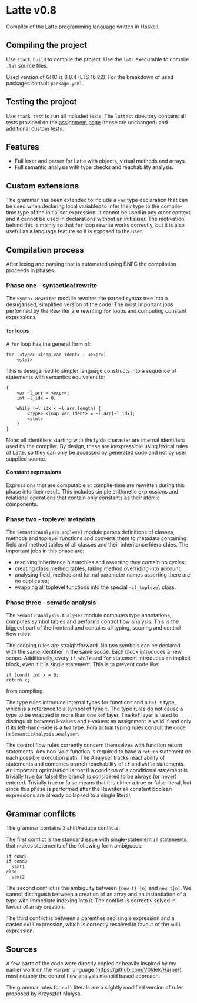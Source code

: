 # Latte v0.8

Compiler of the [Latte programming language](https://www.mimuw.edu.pl/~ben/Zajecia/Mrj2020/Latte/description.html) written in Haskell.

## Compiling the project

Use `stack build` to compile the project. Use the `latc` executable to compile `.lat` source files.

Used version of GHC is 8.8.4 (LTS 16.22). For the breakdown of used packages consult `package.yaml`.

## Testing the project

Use `stack test` to run all included tests. The `lattest` directory contains all tests provided on
the [assignment page](https://www.mimuw.edu.pl/~ben/Zajecia/Mrj2020/latte-en.html) (these are unchanged)
and additional custom tests.

## Features

- Full lexer and parser for Latte with objects, virtual methods and arrays.
- Full semantic analysis with type checks and reachability analysis.

## Custom extensions

The grammar has been extended to include a `var` type declaration that can be used when declaring local variables to infer
their type to the compile-time type of the initialiser expression. It cannot be used in any other context and it cannot be
used in declarations without an initialiser. The motivation behind this is mainly so that `for` loop rewrite works correctly,
but it is also useful as a language feature so it is exposed to the user.

## Compilation process

After lexing and parsing that is automated using BNFC the compilation proceeds in phases.

### Phase one - syntactical rewrite

The `Syntax.Rewriter` module rewrites the parsed syntax tree into a desugarised, simplified version of the code.
The most important jobs performed by the Rewriter are rewriting `for` loops and computing constant expressions.

#### `for` loops

A `for` loop has the general form of:

```
for (<type> <loop_var_ident> : <expr>)
    <stmt>
```

This is desugarised to simpler language constructs into a sequence of statements with semantics equivalent to:

```
{
    var ~l_arr = <expr>;
    int ~l_idx = 0;

    while (~l_idx < ~l_arr.length) {
        <type> <loop_var_ident> = ~l_arr[~l_idx];
        <stmt>
    }
}
```

Note: all identifiers starting with the tylda character are internal identifiers used by the compiler.
By design, these are inexpressible using lexical rules of Latte, so they can only be accessed by generated code
and not by user supplied source.

#### Constant expressions

Expressions that are computable at compile-time are rewritten during this phase into their result.
This includes simple arithmetic expressions and relational operations that contain only constants
as their atomic components.

### Phase two - toplevel metadata

The `SemanticAnalysis.Toplevel` module parses definitions of classes, methods and toplevel functions
and converts them to metadata containing field and method tables of all classes and their
inheritance hierarchies. The important jobs in this phase are:

- resolving inheritance hierarchies and asserting they contain no cycles;
- creating class method tables, taking method overriding into account;
- analysing field, method and formal parameter names asserting there are no duplicates;
- wrapping all toplevel functions into the special `~cl_toplevel` class.

### Phase three - sematic analysis

The `SemanticAnalysis.Analyser` module computes type annotations, computes symbol tables
and performs control flow analysis. This is the biggest part of the frontend and contains all typing,
scoping and control flow rules.

The scoping rules are straightforward. No two symbols can be declared with the same identifier in the same scope.
Each block introduces a new scope. Additionally, every `if`, `while` and `for` statement introduces an implicit
block, even if it is single statement. This is to prevent code like:

```
if (cond) int x = 0;
return x;
```
from compiling.

The type rules introduce internal types for functions and a `Ref t` type, which is a reference to a symbol of type `t`.
The type rules do not cause a type to be wrapped in more than one `Ref` layer. The `Ref` layer is used to distinguish
between l-values and r-values: an assignment is valid if and only if its left-hand-side is a `Ref` type. Fora actual
typing rules consult the code in `SemanticAnalysis.Analyser`.

The control flow rules currently concern themselves with function return statements. Any non-void function is required
to have a `return` statement on each possible execution path. The Analyser tracks reachability of statements and combines
branch reachability of `if` and `while` statements. An important optimisation is that if a condition of a conditional
statement is trivially true (or false) the branch is considered to be always (or never) entered. Trivially true or false
means that it is either a true or false literal, but since this phase is performed after the Rewriter all constant boolean expressions
are already collapsed to a single literal.

## Grammar conflicts

The grammar contains 3 shift/reduce conflicts.

The first conflict is the standard issue with single-statement `if` statements that makes statements of the following form ambiguous:
```
if cond1
if cond2
  stmt1
else
  stmt2
```

The second conflict is the ambiguity between `(new t) [n]` and `new t[n]`. We cannot distinguish between a creation of an array
and an instantiation of a type with immediate indexing into it. The conflict is correctly solved in favour of array creation.

The third conflict is between a parenthesised single expression and a casted `null` expression, which is correctly resolved in favour of the `null` expression.

## Sources

A few parts of the code were directly copied or heavily inspired by my earlier work on the Harper language (https://github.com/V0ldek/Harper),
most notably the control flow analysis monoid based approach.

The grammar rules for `null` literals are a slightly modified version of rules proposed by Krzysztof Małysa.